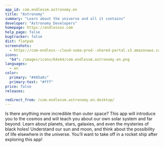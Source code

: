 ```yaml
---
app_id: com.endlessm.astronomy.en
title: "Astronomy"
summary: "Learn about the universe and all it contains"
developer: "Astronomy Developers"
homepage: https://endlessos.com
help_page: false
bugtracker: false
dist: flatpak
screenshots:
  - https://com-endless--cloud-soma-prod--shared-portal.s3.amazonaws.com/apps.237.screenshots.3065fcb2-797f-4ede-b85c-706feb0e8c6d_201810161515453232.png
icons:
  "64": /images/icons/64x64/com.endlessm.astronomy.en.png
languages:
  - en
color:
  primary: "#485a6c"
  primary-text: "#fff"
price: false
releases:

redirect_from: /com.endlessm.astronomy.en.desktop/
---
```


<p>Is there anything more incredible than outer space? This app will introduce you to the cosmos and will teach you about our own solar system and far beyond. Learn about planets, stars, galaxies, and even the mysteries of black holes! Understand our sun and moon, and think about the possibility of life elsewhere in the universe. You’ll want to take off in a rocket ship after exploring this app!</p>
